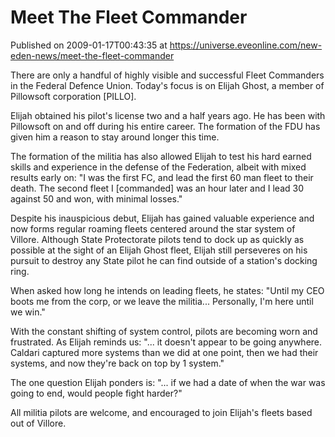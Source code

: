 # Meet The Fleet Commander
Published on 2009-01-17T00:43:35 at https://universe.eveonline.com/new-eden-news/meet-the-fleet-commander

There are only a handful of highly visible and successful Fleet Commanders in the Federal Defence Union. Today's focus is on Elijah Ghost, a member of Pillowsoft corporation [PILLO].

Elijah obtained his pilot's license two and a half years ago. He has been with Pillowsoft on and off during his entire career.  The formation of the FDU has given him a reason to stay around longer this time.

The formation of the militia has also allowed Elijah to test his hard earned skills and experience in the defense of the Federation, albeit with mixed results early on: "I was the first FC, and lead the first 60 man fleet to their death.﻿ The second fleet I [commanded] was an hour later and I lead 30 against 50 and won, with minimal losses."

Despite his inauspicious debut, Elijah has gained valuable experience and now forms regular roaming fleets centered around the star system of Villore. Although State Protectorate pilots tend to dock up as quickly as possible at the sight of an Elijah Ghost fleet, Elijah still perseveres on his pursuit to destroy any State pilot he can find outside of a station's docking ring.

When asked how long he intends on leading fleets, he states: "Until my CEO boots me from the corp, or we leave the militia... Personally, I'm here until we win."

With the constant shifting of system control, pilots are becoming worn and frustrated. As Elijah reminds us: "... it doesn't appear to be going anywhere. Caldari captured more systems than we did at one point, then we had their systems, and now they're back on top by 1 system."

The one question Elijah ponders is: "... if we had a date of when the war was going to end, would people fight harder?"

All militia pilots are welcome, and encouraged to join Elijah's fleets based out of Villore.
